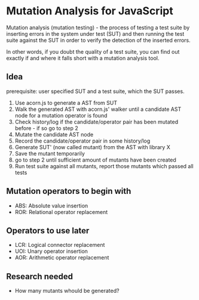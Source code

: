 Mutation Analysis for JavaScript
================================

Mutation analysis (mutation testing) - the process of testing a test suite by inserting errors in the system under test (SUT) and then running the test suite against the SUT in order to verify the detection of the inserted errors.

In other words, if you doubt the quality of a test suite, you can find out exactly if and where it falls short with a mutation analysis tool.

Idea
----

prerequisite: user specified SUT and a test suite, which the SUT passes.

1. Use acorn.js to generate a AST from SUT
2. Walk the generated AST with acorn.js' walker until a candidate AST node for a mutation operator is found
3. Check history/log if the candidate/operator pair has been mutated before - if so go to step 2
3. Mutate the candidate AST node
4. Record the candidate/operator pair in some history/log
5. Generate SUT' (now called mutant) from the AST with library X
6. Save the mutant temporarily
7. go to step 2 until sufficient amount of mutants have been created
8. Run test suite against all mutants, report those mutants which passed all tests

Mutation operators to begin with
--------------------------------

* ABS: Absolute value insertion
* ROR: Relational operator replacement

Operators to use later
----------------------

* LCR: Logical connector replacement
* UOI: Unary operator insertion
* AOR: Arithmetic operator replacement

Research needed
---------------

* How many mutants whould be generated?
